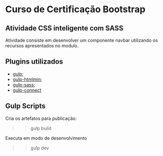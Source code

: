 # Curso de Certificação Bootstrap

## Atividade CSS inteligente com SASS

Atividade consiste em desenvolver um componente navbar utilizando os recursos apresentados no modulo.

## Plugins utilizados

* [gulp](https://www.npmjs.com/package/gulp);
* [gulp-htmlmin](https://www.npmjs.com/package/gulp-htmlmin);
* [gulp-sass](https://www.npmjs.com/package/gulp-sass);
* [gulp-connect](https://www.npmjs.com/package/gulp-connect)

## Gulp Scripts

Cria os artefatos para publicaçäo:

>> gulp build

Executa em modo de desenvolvimento

>> gulp dev
